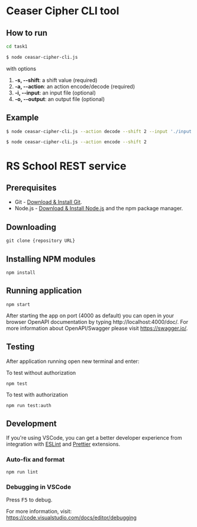 # Ceaser Cipher CLI tool

## How to run

```bash
cd task1
```

```bash
$ node ceasar-cipher-cli.js
```

with options

1. **-s, --shift**: a shift value (required)
2. **-a, --action**: an action encode/decode (required)
3. **-i, --input**: an input file (optional)
4. **-o, --output**: an output file (optional)

## Example

```bash
$ node ceasar-cipher-cli.js --action decode --shift 2 --input './input.txt' --output 'output.txt'
```

```bash
$ node ceasar-cipher-cli.js --action encode --shift 2
```

# RS School REST service

## Prerequisites

- Git - [Download & Install Git](https://git-scm.com/downloads).
- Node.js - [Download & Install Node.js](https://nodejs.org/en/download/) and the npm package manager.

## Downloading

```
git clone {repository URL}
```

## Installing NPM modules

```
npm install
```

## Running application

```
npm start
```

After starting the app on port (4000 as default) you can open
in your browser OpenAPI documentation by typing http://localhost:4000/doc/.
For more information about OpenAPI/Swagger please visit https://swagger.io/.

## Testing

After application running open new terminal and enter:

To test without authorization

```
npm test
```

To test with authorization

```
npm run test:auth
```

## Development

If you're using VSCode, you can get a better developer experience from integration with [ESLint](https://marketplace.visualstudio.com/items?itemName=dbaeumer.vscode-eslint) and [Prettier](https://marketplace.visualstudio.com/items?itemName=esbenp.prettier-vscode) extensions.

### Auto-fix and format

```
npm run lint
```

### Debugging in VSCode

Press <kbd>F5</kbd> to debug.

For more information, visit: https://code.visualstudio.com/docs/editor/debugging
